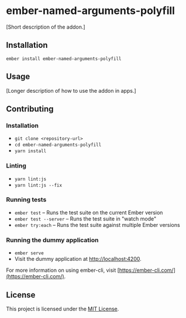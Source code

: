 ember-named-arguments-polyfill
==============================================================================

[Short description of the addon.]

Installation
------------------------------------------------------------------------------

```
ember install ember-named-arguments-polyfill
```


Usage
------------------------------------------------------------------------------

[Longer description of how to use the addon in apps.]


Contributing
------------------------------------------------------------------------------

### Installation

* `git clone <repository-url>`
* `cd ember-named-arguments-polyfill`
* `yarn install`

### Linting

* `yarn lint:js`
* `yarn lint:js --fix`

### Running tests

* `ember test` – Runs the test suite on the current Ember version
* `ember test --server` – Runs the test suite in "watch mode"
* `ember try:each` – Runs the test suite against multiple Ember versions

### Running the dummy application

* `ember serve`
* Visit the dummy application at [http://localhost:4200](http://localhost:4200).

For more information on using ember-cli, visit [https://ember-cli.com/](https://ember-cli.com/).

License
------------------------------------------------------------------------------

This project is licensed under the [MIT License](LICENSE.md).
